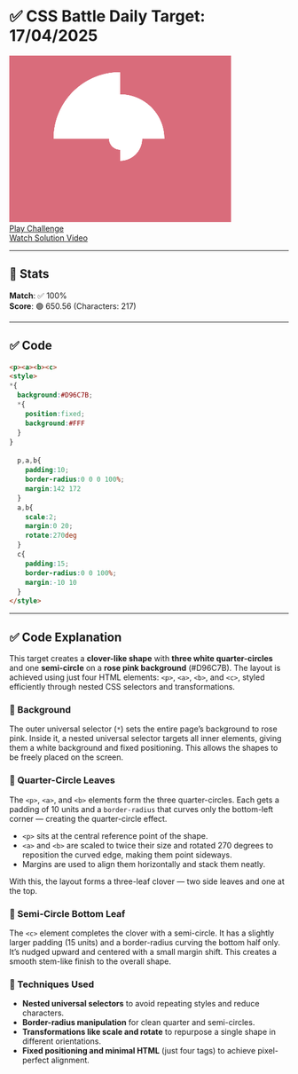 # ✅ CSS Battle Daily Target: 17/04/2025

![Target](./images/17.png)  
[Play Challenge](https://cssbattle.dev/play/8nL6bpEcztISCcFo0hnL)  
[Watch Solution Video](https://youtube.com/shorts/Yb7Wnk5LubU)

---

## 🔢 Stats

**Match**: ✅ 100%  
**Score**: 🟢 650.56 (Characters: 217)

---

## ✅ Code

```html
<p><a><b><c>
<style>
*{
  background:#D96C7B;
  *{
    position:fixed;
    background:#FFF
  }
}
  
  p,a,b{
    padding:10;
    border-radius:0 0 0 100%;
    margin:142 172
  }
  a,b{
    scale:2;
    margin:0 20;
    rotate:270deg
  }
  c{
    padding:15;
    border-radius:0 0 100%;
    margin:-10 10
  }
</style>
```

---

## ✅ Code Explanation 

This target creates a **clover-like shape** with **three white quarter-circles** and one **semi-circle** on a **rose pink background** (#D96C7B). The layout is achieved using just four HTML elements: `<p>`, `<a>`, `<b>`, and `<c>`, styled efficiently through nested CSS selectors and transformations.

### 🎨 Background

The outer universal selector (`*`) sets the entire page’s background to rose pink. Inside it, a nested universal selector targets all inner elements, giving them a white background and fixed positioning. This allows the shapes to be freely placed on the screen.

### 🍃 Quarter-Circle Leaves

The `<p>`, `<a>`, and `<b>` elements form the three quarter-circles. Each gets a padding of 10 units and a `border-radius` that curves only the bottom-left corner — creating the quarter-circle effect.

- `<p>` sits at the central reference point of the shape.
- `<a>` and `<b>` are scaled to twice their size and rotated 270 degrees to reposition the curved edge, making them point sideways.
- Margins are used to align them horizontally and stack them neatly.

With this, the layout forms a three-leaf clover — two side leaves and one at the top.

### 🌱 Semi-Circle Bottom Leaf

The `<c>` element completes the clover with a semi-circle. It has a slightly larger padding (15 units) and a border-radius curving the bottom half only. It’s nudged upward and centered with a small margin shift. This creates a smooth stem-like finish to the overall shape.

### 🧠 Techniques Used

- **Nested universal selectors** to avoid repeating styles and reduce characters.
- **Border-radius manipulation** for clean quarter and semi-circles.
- **Transformations like scale and rotate** to repurpose a single shape in different orientations.
- **Fixed positioning and minimal HTML** (just four tags) to achieve pixel-perfect alignment.